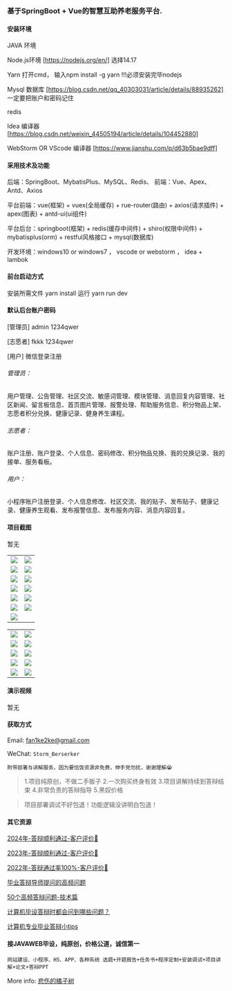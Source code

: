 ### 基于SpringBoot + Vue的智慧互助养老服务平台.

#### 安装环境

JAVA 环境 

Node.js环境 [https://nodejs.org/en/] 选择14.17

Yarn 打开cmd， 输入npm install -g yarn !!!必须安装完毕nodejs

Mysql 数据库 [https://blog.csdn.net/qq_40303031/article/details/88935262] 一定要把账户和密码记住

redis

Idea 编译器 [https://blog.csdn.net/weixin_44505194/article/details/104452880]

WebStorm OR VScode 编译器 [https://www.jianshu.com/p/d63b5bae9dff]

#### 采用技术及功能

后端：SpringBoot、MybatisPlus、MySQL、Redis、
前端：Vue、Apex、Antd、Axios

平台前端：vue(框架) + vuex(全局缓存) + rue-router(路由) + axios(请求插件) + apex(图表)  + antd-ui(ui组件)

平台后台：springboot(框架) + redis(缓存中间件) + shiro(权限中间件) + mybatisplus(orm) + restful风格接口 + mysql(数据库)

开发环境：windows10 or windows7 ， vscode or webstorm ， idea + lambok


#### 前台启动方式
安装所需文件 yarn install 
运行 yarn run dev

#### 默认后台账户密码
[管理员]
admin
1234qwer

[志愿者]
fkkk
1234qwer

[用户]
微信登录注册

###### 管理员：
用户管理、公告管理、社区交流、敏感词管理、模块管理、消息回复内容管理、社区新闻、留言板信息、首页图片管理、报警处理、帮助服务信息、积分物品上架、志愿者积分兑换、健康记录、健身养生课程。

###### 志愿者：
账户注册、账户登录、个人信息、密码修改、积分物品兑换、我的兑换记录、我的接单、服务看板。

###### 用户：
小程序账户注册登录、个人信息修改、社区交流、我的贴子、发布贴子、健康记录、健康养生观看、发布报警信息、发布服务内容、消息内容回复。

#### 项目截图
暂无

|  |  |
|---------------------|---------------------|
| ![](https://fank-bucket-oss.oss-cn-beijing.aliyuncs.com/img/b1bdf7c4-6c3b-4691-a679-b71f6afa2ca3.png) | ![](https://fank-bucket-oss.oss-cn-beijing.aliyuncs.com/img/66c89817-3c7b-4157-bd08-f04a5af93f9a.png) |
| ![](https://fank-bucket-oss.oss-cn-beijing.aliyuncs.com/img/afe5bf62-cd34-4d03-945a-fe884e4beadd.png) | ![](https://fank-bucket-oss.oss-cn-beijing.aliyuncs.com/img/61dc940f-b7eb-4dfd-8a3f-95cb74241ff8.png) |
| ![](https://fank-bucket-oss.oss-cn-beijing.aliyuncs.com/img/15961156-7f9c-4cbe-9b73-79584d1958b3.png) | ![](https://fank-bucket-oss.oss-cn-beijing.aliyuncs.com/img/25dabc3f-144b-4296-ae53-e08ab6d2db23.png) |
| ![](https://fank-bucket-oss.oss-cn-beijing.aliyuncs.com/img/c3e47bb5-a502-4e52-aabc-9d7085414ab9.png) | ![](https://fank-bucket-oss.oss-cn-beijing.aliyuncs.com/img/dd9c095e-5221-474d-a559-b67a6d48169a.png) |
| ![](https://fank-bucket-oss.oss-cn-beijing.aliyuncs.com/img/f7c45165-aa33-49d2-980e-e85a060b0f8b.png) | ![](https://fank-bucket-oss.oss-cn-beijing.aliyuncs.com/img/db4baa3f-b87b-493b-878c-317afaa45874.png) |
| ![](https://fank-bucket-oss.oss-cn-beijing.aliyuncs.com/img/ee107209-b7b3-4458-934f-b4ba09d900e2.png) | ![](https://fank-bucket-oss.oss-cn-beijing.aliyuncs.com/img/1d0326bb-7067-4dbc-9b90-f2a080592d90.png) |
| ![](https://fank-bucket-oss.oss-cn-beijing.aliyuncs.com/img/2ab6ce7e-c9ee-420f-a90f-b9c758b2467e.png) |  |

|  |  |
|---------------------|---------------------|
| ![](https://fank-bucket-oss.oss-cn-beijing.aliyuncs.com/img/10c58a27-df59-4cd1-ba88-cf0c4d078624.png) | ![](https://fank-bucket-oss.oss-cn-beijing.aliyuncs.com/img/2ecb2ca5-c753-4e06-babc-b044539d5c98.png) |
| ![](https://fank-bucket-oss.oss-cn-beijing.aliyuncs.com/img/9e27bfc5-70c3-4e20-9106-bd57719506c2.png) | ![](https://fank-bucket-oss.oss-cn-beijing.aliyuncs.com/img/1b8914cd-8f68-4fcd-aa32-5a3a245a4c88.png) |
| ![](https://fank-bucket-oss.oss-cn-beijing.aliyuncs.com/img/7f865e86-86b8-426b-8382-ddca7605c2fa.png) | ![](https://fank-bucket-oss.oss-cn-beijing.aliyuncs.com/img/fd1696fc-b26a-4bd2-a370-fbb5fb45c36d.png) |
| ![](https://fank-bucket-oss.oss-cn-beijing.aliyuncs.com/img/7c496848-0a06-4b2a-9887-8ffe6dff63e8.png) | ![](https://fank-bucket-oss.oss-cn-beijing.aliyuncs.com/img/da8d73d2-b47f-487d-9ef7-2b993733d5c5.png) |
| ![](https://fank-bucket-oss.oss-cn-beijing.aliyuncs.com/img/3d3dc80a-2bae-4130-979b-c4ee9fce1a61.png) | ![](https://fank-bucket-oss.oss-cn-beijing.aliyuncs.com/img/bbe48ae1-cc2b-4c77-9b50-14fa6bcee3e3.png) |

#### 演示视频

暂无

#### 获取方式

Email: fan1ke2ke@gmail.com

WeChat: `Storm_Berserker`

`附带部署与讲解服务，因为要恰饭资源非免费，伸手党勿扰，谢谢理解😭`

> 1.项目纯原创，不做二手贩子 2.一次购买终身有效 3.项目讲解持续到答辩结束 4.非常负责的答辩指导 5.黑奴价格

> 项目部署调试不好包退！功能逻辑没讲明白包退！

#### 其它资源

[2024年-答辩顺利通过-客户评价👻](https://berserker287.github.io/2024/06/06/2024%E5%B9%B4%E7%AD%94%E8%BE%A9%E9%A1%BA%E5%88%A9%E9%80%9A%E8%BF%87/)

[2023年-答辩顺利通过-客户评价🐢](https://berserker287.github.io/2023/06/14/2023%E5%B9%B4%E7%AD%94%E8%BE%A9%E9%A1%BA%E5%88%A9%E9%80%9A%E8%BF%87/)

[2022年-答辩通过率100%-客户评价🐣](https://berserker287.github.io/2022/05/25/%E9%A1%B9%E7%9B%AE%E4%BA%A4%E6%98%93%E8%AE%B0%E5%BD%95/)

[毕业答辩导师提问的高频问题](https://berserker287.github.io/2023/06/13/%E6%AF%95%E4%B8%9A%E7%AD%94%E8%BE%A9%E5%AF%BC%E5%B8%88%E6%8F%90%E9%97%AE%E7%9A%84%E9%AB%98%E9%A2%91%E9%97%AE%E9%A2%98/)

[50个高频答辩问题-技术篇](https://berserker287.github.io/2023/06/13/50%E4%B8%AA%E9%AB%98%E9%A2%91%E7%AD%94%E8%BE%A9%E9%97%AE%E9%A2%98-%E6%8A%80%E6%9C%AF%E7%AF%87/)

[计算机毕设答辩时都会问到哪些问题？](https://www.zhihu.com/question/31020988)

[计算机专业毕业答辩小tips](https://zhuanlan.zhihu.com/p/145911029)

#### 接JAVAWEB毕设，纯原创，价格公道，诚信第一

`网站建设、小程序、H5、APP、各种系统 选题+开题报告+任务书+程序定制+安装调试+项目讲解+论文+答辩PPT`

More info: [悲伤的橘子树](https://berserker287.github.io/)
